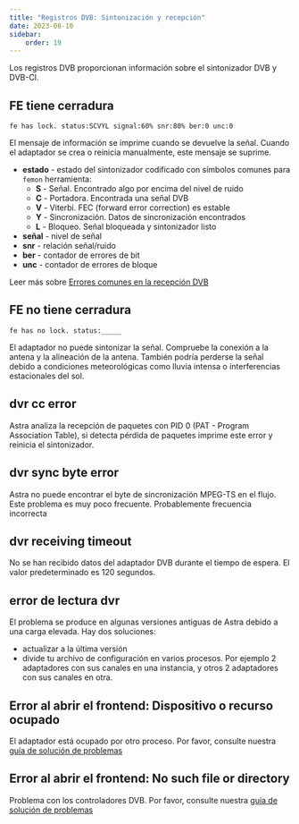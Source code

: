 ```yaml
---
title: "Registros DVB: Sintonización y recepción"
date: 2023-08-10
sidebar:
    order: 19
---
```


Los registros DVB proporcionan información sobre el sintonizador DVB y DVB-CI.

## FE tiene cerradura[](/es/misc/troubleshooting/errors#fe-has-lock)

```
fe has lock. status:SCVYL signal:60% snr:80% ber:0 unc:0
```

El mensaje de información se imprime cuando se devuelve la señal. Cuando el adaptador se crea o reinicia manualmente, este mensaje se suprime.

- **estado** - estado del sintonizador codificado con símbolos comunes para `femon` herramienta:
    - **S** - Señal. Encontrado algo por encima del nivel de ruido
    - **C** - Portadora. Encontrada una señal DVB
    - **V** - Viterbi. FEC (forward error correction) es estable
    - **Y** - Sincronización. Datos de sincronización encontrados
    - **L** - Bloqueo. Señal bloqueada y sintonizador listo
- **señal** - nivel de señal
- **snr** - relación señal/ruido
- **ber** - contador de errores de bit
- **unc** - contador de errores de bloque

Leer más sobre [Errores comunes en la recepción DVB](/es/misc/troubleshooting/errors)

## FE no tiene cerradura[](/es/misc/troubleshooting/errors#fe-has-no-lock)

```
fe has no lock. status:_____
```

El adaptador no puede sintonizar la señal. Compruebe la conexión a la antena y la alineación de la antena. También podría perderse la señal debido a condiciones meteorológicas como lluvia intensa o interferencias estacionales del sol.

## dvr cc error[](/es/misc/troubleshooting/errors#dvr-cc-error)

Astra analiza la recepción de paquetes con PID 0 (PAT - Program Association Table), si detecta pérdida de paquetes imprime este error y reinicia el sintonizador.

## dvr sync byte error[](/es/misc/troubleshooting/errors#dvr-sync-byte-error)

Astra no puede encontrar el byte de sincronización MPEG-TS en el flujo. Este problema es muy poco frecuente. Probablemente frecuencia incorrecta

## dvr receiving timeout[](/es/misc/troubleshooting/errors#dvr-receiving-timeout)

No se han recibido datos del adaptador DVB durante el tiempo de espera. El valor predeterminado es 120 segundos.

## error de lectura dvr[](/es/misc/troubleshooting/errors#dvr-read-error)

El problema se produce en algunas versiones antiguas de Astra debido a una carga elevada. Hay dos soluciones:

- actualizar a la última versión
- divide tu archivo de configuración en varios procesos. Por ejemplo 2 adaptadores con sus canales en una instancia, y otros 2 adaptadores con sus canales en otra.

## Error al abrir el frontend: Dispositivo o recurso ocupado[](/es/misc/troubleshooting/errors#failed-to-open-frontend-device-or-resource-busy)

El adaptador está ocupado por otro proceso. Por favor, consulte nuestra [guía de solución de problemas](/es/misc/troubleshooting/receiving#failed-to-open-frontend-device-or-resource-busy)

## Error al abrir el frontend: No such file or directory[](/es/misc/troubleshooting/errors#failed-to-open-frontend-no-such-file-or-directory)

Problema con los controladores DVB. Por favor, consulte nuestra [guía de solución de problemas](/es/misc/troubleshooting/receiving#failed-to-open-frontend-no-such-file-or-directory)
